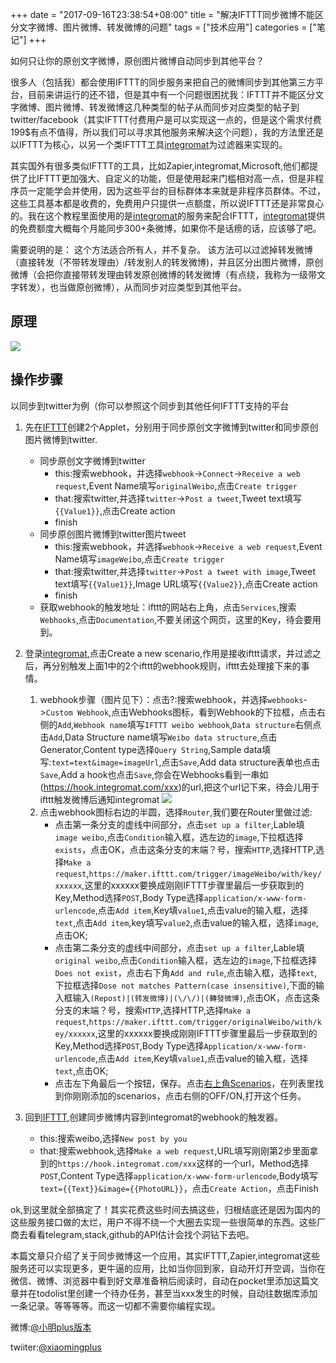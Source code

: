 +++
date = "2017-09-16T23:38:54+08:00"
title = "解决IFTTT同步微博不能区分文字微博、图片微博、转发微博的问题"
tags = ["技术应用"]
categories = ["笔记"]
+++

如何只让你的原创文字微博，原创图片微博自动同步到其他平台？

很多人（包括我）都会使用IFTTT的同步服务来把自己的微博同步到其他第三方平台，目前来讲运行的还不错，但是其中有一个问题很困扰我：IFTTT并不能区分文字微博、图片微博、转发微博这几种类型的帖子从而同步对应类型的帖子到twitter/facebook（其实IFTTT付费用户是可以实现这一点的，但是这个需求付费199$有点不值得，所以我们可以寻求其他服务来解决这个问题），我的方法里还是以IFTTT为核心，以另一个类IFTTT工具[integromat](https://www.integromat.com)为过滤器来实现的。

其实国外有很多类似IFTTT的工具，比如Zapier,integromat,Microsoft,他们都提供了比IFTTT更加强大、自定义的功能，但是使用起来门槛相对高一点，但是非程序员一定能学会并使用，因为这些平台的目标群体本来就是非程序员群体。不过，这些工具基本都是收费的，免费用户只提供一点额度，所以说IFTTT还是非常良心的。我在这个教程里面使用的是[integromat](https://www.integromat.com)的服务来配合IFTTT，[integromat](https://www.integromat.com)提供的免费额度大概每个月能同步300+条微博，如果你不是话痨的话，应该够了吧。

需要说明的是：
这个方法适合所有人，并不复杂。 该方法可以过滤掉转发微博（直接转发（不带转发理由）/转发别人的转发微博)，并且区分出图片微博，原创微博（会把你直接带转发理由转发原创微博的转发微博（有点绕，我称为一级带文字转发），也当做原创微博），从而同步对应类型到其他平台。

## 原理

![](http://ww1.sinaimg.cn/large/006tV6Vmgy1fjlj3j4vcdj30p30o6q4j.jpg)

## 操作步骤

以同步到twitter为例（你可以参照这个同步到其他任何IFTTT支持的平台

1. 先在[IFTTT](https://ifttt.com/create)创建2个Applet，分别用于同步原创文字微博到twitter和同步原创图片微博到twitter. 
    - 同步原创文字微博到twitter
        - this:搜索webhook，并选择```webhook```->```Connect```->```Receive a web request```,Event Name填写```originalWeibo```,点击```Create trigger```
        - that:搜索twitter,并选择```twitter```->```Post a tweet```,Tweet text填写```{{Value1}}```,点击Create action
        - finish
    - 同步原创图片微博到twitter图片tweet
        - this:搜索webhook，并选择```webhook```->```Receive a web request```,Event Name填写```imageWeibo```,点击```Create trigger```
        - that:搜索twitter,并选择```twitter```->```Post a tweet with image```,Tweet text填写```{{Value1}}```,Image URL填写```{{Value2}}```,点击Create action
        - finish
    - 获取webhook的触发地址：ifttt的网站右上角，点击```Services```,搜索```Webhooks```,点击```Documentation```,不要关闭这个网页，这里的Key，待会要用到。

1. 登录[integromat](https://www.integromat.com/en/login),点击Create a new scenario,作用是接收ifttt请求，并过滤之后，再分别触发上面1中的2个ifttt的webhook规则，ifttt去处理接下来的事情。
    1. webhook步骤（图片见下）：点击?:搜索webhook，并选择```webhooks```->```Custom Webhook```,点击Webhooks图标，看到Webhook的下拉框，点击右侧的```Add```,```Webhook name```填写```IFTTT weibo webhook```,```Data structure```右侧点击```Add```,Data Structure name填写```Weibo data structure```,点击Generator,Content type选择```Query String```,Sample data填写:```text=text&image=imageUrl```,点击```Save```,Add data structure表单也点击```Save```,Add a hook也点击```Save```,你会在Webhooks看到一串如(https://hook.integromat.com/xxx)的url,把这个url记下来，待会儿用于ifttt触发微博后通知integromat
    ![](http://ww1.sinaimg.cn/large/006tV6Vmgy1fjlm9af9taj31g60pddj7.jpg)
    1. 点击webhook图标右边的半圆，选择```Router```,我们要在Router里做过滤:
        - 点击第一条分支的虚线中间部分，点击```set up a filter```,Lable填```image weibo```,点击```Condition```输入框，选左边的```image```,下拉框选择```exists```，点击OK，点击这条分支的末端？号，搜索```HTTP```,选择HTTP,选择```Make a request```,```https://maker.ifttt.com/trigger/imageWeibo/with/key/xxxxxx```,这里的xxxxxx要换成刚刚IFTTT步骤里最后一步获取到的Key,Method选择```POST```,Body Type选择```application/x-www-form-urlencode```,点击```Add item```,Key填```value1```,点击value的输入框，选择```text```,点击```Add item```,key填写```value2```,点击value的输入框，选择```image```,点击OK;
        - 点击第二条分支的虚线中间部分，点击```set up a filter```,Lable填```original weibo```,点击```Condition```输入框，选左边的```image```,下拉框选择```Does not exist```，点击右下角```Add and rule```,点击输入框，选择```text```,下拉框选择```Dose not matches Pattern(case insensitive)```,下面的输入框输入```(Repost)|(转发微博)|(\/\/)|(轉發微博)```,点击OK，点击这条分支的末端？号，搜索```HTTP```,选择HTTP,选择```Make a request```,```https://maker.ifttt.com/trigger/originalWeibo/with/key/xxxxxx```,这里的xxxxxx要换成刚刚IFTTT步骤里最后一步获取到的Key,Method选择```POST```,Body Type选择```Application/x-www-form-urlencode```,点击```Add item```,Key填```value1```,点击value的输入框，选择```text```,点击OK;
        - 点击左下角最后一个按钮，保存。点击[右上角Scenarios](https://www.integromat.com/scenarios)，在列表里找到你刚刚添加的scenarios，点击右侧的OFF/ON,打开这个任务。

1. 回到[IFTTT](https://ifttt.com/create),创建同步微博内容到integromat的webhook的触发器。

    - this:搜索weibo,选择```New post by you```
    - that:搜索webhook,选择```Make a web request```,URL填写刚刚第2步里面拿到的```https://hook.integromat.com/xxx```这样的一个url，Method选择```POST```,Content Type选择```application/x-www-form-urlencode```,Body填写```text={{Text}}&image={{PhotoURL}}```，点击```Create Action```，点击Finish

ok,到这里就全部搞定了！其实花费这些时间去搞这些，归根结底还是因为国内的这些服务接口做的太烂，用户不得不绕一个大圈去实现一些很简单的东西。这些厂商去看看telegram,stack,github的API估计会找个洞钻下去吧。

本篇文章只介绍了关于同步微博这一个应用，其实IFTTT,Zapier,integromat这些服务还可以实现更多，更牛逼的应用，比如当你回到家，自动开灯开空调，当你在微信、微博、浏览器中看到好文章准备稍后阅读时，自动在pocket里添加这篇文章并在todolist里创建一个待办任务，甚至当xxx发生的时候，自动往数据库添加一条记录。等等等等。而这一切都不需要你编程实现。


微博:[@小明plus版本](weibo.com/xiaomingplus)

twiiter:[@xiaomingplus](https://twitter.com/xiaomingplus)

